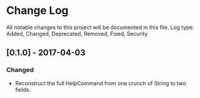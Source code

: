 # Change Log
All notable changes to this project will be documented in this file.
Log type: Added, Changed, Deprecated, Removed, Fixed, Security

## [0.1.0] - 2017-04-03
### Changed
- Reconstruct the full HelpCommand from one crunch of String to two fields.